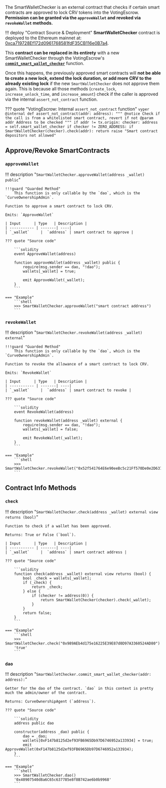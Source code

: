 The SmartWalletChecker is an external contract that checks if certain smart contracts are approved to lock CRV tokens into the VotingEscrow. **Permission can be granted via the `approveWallet` and revoked via `revokeWallet` methods.**

!!! deploy "Contract Source & Deployment"
    **SmartWalletChecker** contract is deployed to the Ethereum mainnet at: [0xca719728Ef172d0961768581fdF35CB116e0B7a4](https://etherscan.io/address/0xca719728Ef172d0961768581fdF35CB116e0B7a4).


This **contract can be replaced in its entirety** with a new SmartWalletChecker through the VotingEscrow's [**`commit_smart_wallet_checker`**](../voting-escrow/admin-controls.md#commit_smart_wallet_checker) function.

Once this happens, the previously approved smart contracts will **not be able to create a new lock, extend the lock duration, or add more CRV to the already existing lock** if the new `SmartWalletChecker` does not approve them again. This is because all those methods (`create_lock`, `increase_unlock_time`, and `increase_amount`) check if the caller is approved via the internal `assert_not_contract` function.

??? quote "VotingEscrow: Internal `assert_not_contract` function"
    ```vyper
    @internal
    def assert_not_contract(addr: address):
        """
        @notice Check if the call is from a whitelisted smart contract, revert if not
        @param addr Address to be checked
        """
        if addr != tx.origin:
            checker: address = self.smart_wallet_checker
            if checker != ZERO_ADDRESS:
                if SmartWalletChecker(checker).check(addr):
                    return
            raise "Smart contract depositors not allowed"
    ```

## **Approve/Revoke SmartContracts**

### `approveWallet`
!!! description "`SmartWalletChecker.approveWallet(address _wallet) public`"

    !!!guard "Guarded Method"
        This function is only callable by the `dao`, which is the `CurveOwnershipAdmin`.

    Function to approve a smart contract to lock CRV.

    Emits: `ApproveWallet`

    | Input      | Type   | Description |
    | ----------- | -------| ----|
    | `_wallet`     |  `address` | smart contract to approve |

    ??? quote "Source code"

        ```solidity
        event ApproveWallet(address)

        function approveWallet(address _wallet) public {
            require(msg.sender == dao, "!dao");
            wallets[_wallet] = true;

            emit ApproveWallet(_wallet);
        }
        ```

    === "Example"
        ```shell
        >>> SmartWalletChecker.approveWallet("smart contract address")
        ```


### `revokeWallet`
!!! description "`SmartWalletChecker.revokeWallet(address _wallet) external`"

    !!!guard "Guarded Method"
        This function is only callable by the `dao`, which is the `CurveOwnershipAdmin`.

    Function to revoke the allowance of a smart contract to lock CRV.

    Emits: `RevokeWallet`

    | Input      | Type   | Description |
    | ----------- | -------| ----|
    | `_wallet`     |  `address` | smart contract to revoke |

    ??? quote "Source code"

        ```solidity
        event RevokeWallet(address)

        function revokeWallet(address _wallet) external {
            require(msg.sender == dao, "!dao");
            wallets[_wallet] = false;

            emit RevokeWallet(_wallet);
        }
        ```

    === "Example"
        ```shell
        >>> SmartWalletChecker.revokeWallet("0x52f541764E6e90eeBc5c21Ff570De0e2D63766B6")
        ```


## **Contract Info Methods**

### `check`
!!! description "`SmartWalletChecker.check(address _wallet) external view returns (bool)`"

    Function to check if a wallet has been approved.

    Returns: True or False (`bool`).

    | Input      | Type   | Description |
    | ----------- | -------| ----|
    | `_wallet`     |  `address` | smart contract address |

    ??? quote "Source code"

        ```solidity
        function check(address _wallet) external view returns (bool) {
            bool _check = wallets[_wallet];
            if (_check) {
                return _check;
            } else {
                if (checker != address(0)) {
                    return SmartWalletChecker(checker).check(_wallet);
                }
            }
            return false;
        }
        ```

    === "Example"
        ```shell
        >>> SmartWalletChecker.check("0x989AEb4d175e16225E39E87d0D97A3360524AD80")
        'true'
        ```


### `dao`
!!! description "`SmartWalletChecker.commit_smart_wallet_checker(addr: address):`"

    Getter for the dao of the contract. `dao` in this context is pretty much the admin/owner of the contract.

    Returns: CurveOwnershipAgent (`address`).

    ??? quote "Source code"

        ```solidity
        address public dao

        constructor(address _dao) public {
            dao = _dao;
            wallets[0xF147b8125d2ef93FB6965Db97D6746952a133934] = true;
            emit ApproveWallet(0xF147b8125d2ef93FB6965Db97D6746952a133934);
        }
        ```

    === "Example"
        ```shell
        >>> SmartWalletChecker.dao()
        '0x40907540d8a6C65c637785e8f8B742ae6b0b9968'
        ```

